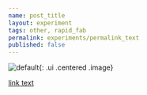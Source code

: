```yaml
---
name: post_title
layout: experiment 
tags: other, rapid_fab 
permalink: experiments/permalink_text
published: false 
---
```


![default]( http://image.source "image description"){: .ui .centered .image}


[link text](http://link.url)
